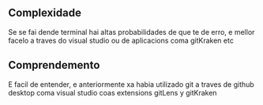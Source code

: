 
## Complexidade

Se se fai dende terminal hai altas probabilidades de que te de erro, e mellor facelo a traves do visual studio ou de aplicacions coma gitKraken etc
## Comprendemento

E facil de entender, e anteriormente xa habia utilizado git a traves de github desktop coma visual studio coas extensions gitLens y gitKraken
